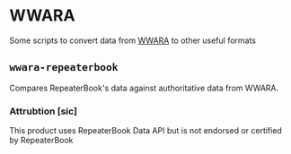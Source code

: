 # WWARA
Some scripts to convert data from [WWARA](https://www.wwara.org/) to other useful formats

## `wwara-repeaterbook`

Compares RepeaterBook's data against authoritative data from WWARA.

### Attrubtion [sic]

This product uses RepeaterBook Data API but is not endorsed or certified by RepeaterBook
